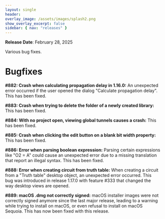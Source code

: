 ```yaml
---
layout: single
header:
overlay_image: /assets/images/splash2.png
show_overlay_excerpt: false
sidebar: { nav: "releases" }
---
```


**Release Date**: February 28, 2025

Various bug fixes.

# Bugfixes

**#882: Crash when calculating propagation delay in 1.16.0:** An unexpected error occurred if the user opened the dialog "Calculate propagation delay". This has been fixed.

**#883: Crash when trying to delete the folder of a newly created library:** This has been fixed.

**#884: With no project open, viewing global tunnels causes a crash:** This has been fixed.

**#885: Crash when clicking the edit button on a blank bit width property:** This has been fixed.

**#886: Error when parsing boolean expression:** Parsing certain expressions like "O2 = A" could cause an unexpected error due to a missing translation that report an illegal syntax. This has been fixed.

**#888: Error when creating circuit from truth table:** When creating a circuit from a "Truth table" desktop object, an unexpected error occurred. This bug was introduced in release 1.17.0 with feature #333 that changed the way desktop views are opened.

**#889: macOS .dmg not correctly signed:** macOS installer images were not correctly signed anymore since the last major release, leading to a warning while trying to install on macOS, or even refusal to install on macOS Sequoia. This has now been fixed with this release.
